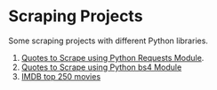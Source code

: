 # Scraping Projects
Some scraping projects with different Python libraries.  
1. [Quotes to Scrape using Python Requests Module](https://github.com/DraculK/scrape_projects/tree/main/1%20-%20Quotes).
2. [Quotes to Scrape using Python bs4 Module](https://github.com/DraculK/scrape_projects/tree/main/2%20-%20Quotes)
3. [IMDB top 250 movies](https://github.com/DraculK/scrape_projects/tree/main/3%20-%20imdb)